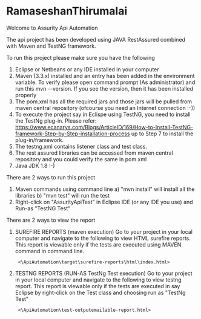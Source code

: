 # RamaseshanThirumalai

Welcome to Assurity Api Automation

The api project has been developed using JAVA RestAssured combined with Maven and TestNG framework.

To run this project please make sure you have the following 

1) Eclipse or Netbeans or any IDE installed in your computer
2) Maven (3.3.x) installed and an entry has been added in the environment variable. To verify please open command prompt (As administrator)
and run this mvn --version. If you see the version, then it has been installed properly
3) The pom.xml has all the required jars and those jars will be pulled from maven central repository (ofcourse you need an Internet connection :-))
4) To execute the project say in Eclispe using TestNG, you need to install the TestNg plug-in. Please refer: https://www.ecanarys.com/Blogs/ArticleID/169/How-to-Install-TestNG-framework-Step-by-Step-installation-process
up to Step 7 to install the plug-in/framework.
5) The testng.xml contains listener class and test class.
6) The rest assured libraries can be accessed from maven central repository and you could verify the same in pom.xml
7) Java JDK 1.8 :-)

There are 2 ways to run this project
1) Maven commands using command line
	a) "mvn install" will install all the libraries
	b) "mvn test" will run the test
2) Right-click on "AssurityApiTest" in Eclipse IDE (or any IDE you use) and Run-as "TestNG Test"

There are 2 ways to view the report
1) SUREFIRE REPORTS (maven execution)
		Go to your project in your local computer and navigate to the following to view HTML surefire reports. This report is viewable only if the 
		tests are executed using MAVEN command in command line.
		
		<\ApiAutomation\target\surefire-reports\html\index.html>
		
2) TESTNG REPORTS (RUN-AS TestNg Test execution) 
		Go to your project in your local computer and navigate to the following to view testng report. This report is viewable only if the 
		tests are executed in say Eclipse by right-click on the Test class and choosing run as "TestNg Test"
		
		<\ApiAutomation\test-outputemailable-report.html>

 
